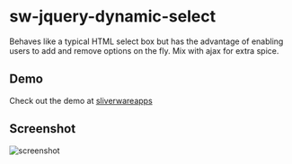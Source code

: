 sw-jquery-dynamic-select
========================

Behaves like a typical HTML select box but has the advantage of enabling users to add and remove options on the fly. Mix with ajax for extra spice.

Demo
------------------------

Check out the demo at [sliverwareapps](http://sliverwareapps.com/jquery-dynamic-select-widget)


Screenshot
------------------------
![screenshot](http://sliverwareapps.com/wp-content/uploads/2012/11/sw-jquery-dynamic-select1.png "Sliverware Apps Dynamic Select")
